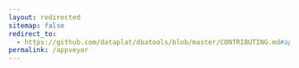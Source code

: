 ```yaml
---
layout: redirected
sitemap: false
redirect_to:
  - https://github.com/dataplat/dbatools/blob/master/CONTRIBUTING.md#appveyor-setup
permalink: /appveyor
---
```

